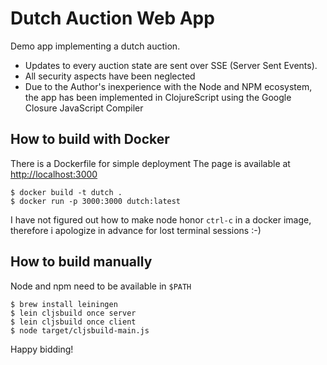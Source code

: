 # Dutch Auction Web App

Demo app implementing a dutch auction.
* Updates to every auction state are sent over SSE (Server Sent Events).
* All security aspects have been neglected
* Due to the Author's inexperience with the Node and NPM ecosystem,
  the app has been implemented in ClojureScript using the Google Closure
  JavaScript Compiler

## How to build with Docker

There is a Dockerfile for simple deployment
The page is available at [http://localhost:3000]("http://localhost:3000")

```
$ docker build -t dutch .
$ docker run -p 3000:3000 dutch:latest
```

I have not figured out how to make node honor `ctrl-c` in a docker image, 
therefore i apologize in advance for lost terminal sessions :-)

## How to build manually

Node and npm need to be available in `$PATH`

```
$ brew install leiningen
$ lein cljsbuild once server
$ lein cljsbuild once client
$ node target/cljsbuild-main.js
```  

Happy bidding!






